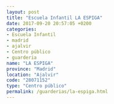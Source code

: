 ```yaml
---
layout: post
title: "Escuela Infantil LA ESPIGA"
date: 2017-09-20 20:57:05 +0200
categories:
- Escuela Infantil
- madrid
- ajalvir
- Centro público
- guarderia
name: "LA ESPIGA"
province: "Madrid"
location: "Ajalvir"
code: "28071152"
type: "Centro público"
permalink: /guarderias/la-espiga.html
---
```

